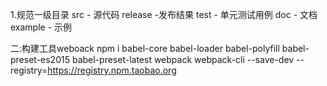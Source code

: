 1.规范一级目录
  src - 源代码
  release -发布结果
  test - 单元测试用例
  doc - 文档
  example - 示例
  
  二:构建工具weboack
  npm i babel-core babel-loader babel-polyfill 
  babel-preset-es2015 babel-preset-latest webpack webpack-cli --save-dev --registry=https://registry.npm.taobao.org
